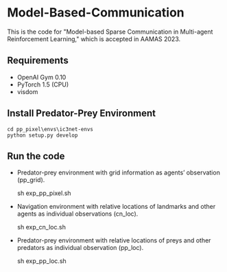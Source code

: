 # Model-Based-Communication

This is the code for "Model-based Sparse Communication in Multi-agent Reinforcement Learning," which is accepted in AAMAS 2023.

## Requirements
* OpenAI Gym 0.10
* PyTorch 1.5 (CPU)
* visdom

## Install Predator-Prey Environment

    cd pp_pixel\envs\ic3net-envs
    python setup.py develop


## Run the code

* Predator-prey environment with grid information as agents’ observation (pp_grid).

    sh exp_pp_pixel.sh

* Navigation environment with relative locations of landmarks and other agents as individual observations (cn_loc).

    sh exp_cn_loc.sh

* Predator-prey environment with relative locations of preys and other predators as individual observation (pp_loc).

    sh exp_pp_loc.sh
    

